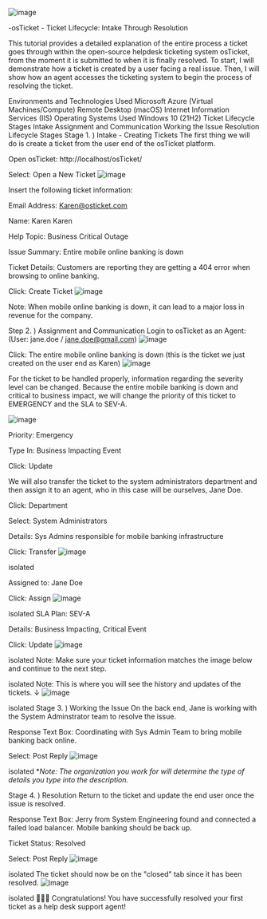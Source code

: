 ![image](https://github.com/steevelodina/ticket-lifecycle/assets/173463043/8d51c1ae-903b-4b3c-b6a6-008b5c6adec6)

-osTicket - Ticket Lifecycle: Intake Through Resolution

This tutorial provides a detailed explanation of the entire process a ticket goes through within the open-source helpdesk ticketing system osTicket, from the moment it is submitted to when it is finally resolved. To start, I will demonstrate how a ticket is created by a user facing a real issue. Then, I will show how an agent accesses the ticketing system to begin the process of resolving the ticket.

Environments and Technologies Used
Microsoft Azure (Virtual Machines/Compute)
Remote Desktop (macOS)
Internet Information Services (IIS)
Operating Systems Used
Windows 10 (21H2)
Ticket Lifecycle Stages
Intake
Assignment and Communication
Working the Issue
Resolution
Lifecycle Stages
Stage 1. ) Intake - Creating Tickets
The first thing we will do is create a ticket from the user end of the osTicket platform.

Open osTicket: http://localhost/osTicket/

Select: Open a New Ticket
![image](https://github.com/steevelodina/ticket-lifecycle/assets/173463043/3a8d7e91-da8a-45c5-9e9e-a4d2dc7cce11)



Insert the following ticket information:

Email Address: Karen@osticket.com

Name: Karen Karen

Help Topic: Business Critical Outage

Issue Summary: Entire mobile online banking is down

Ticket Details: Customers are reporting they are getting a 404 error when browsing to online banking.

Click: Create Ticket
![image](https://github.com/steevelodina/ticket-lifecycle/assets/173463043/b60795a5-6811-4d87-91db-22cd7f1538ed)



Note: When mobile online banking is down, it can lead to a major loss in revenue for the company.

Step 2. ) Assignment and Communication
Login to osTicket as an Agent: (User: jane.doe / jane.doe@gmail.com)
![image](https://github.com/steevelodina/ticket-lifecycle/assets/173463043/1b6fce67-dfec-494f-b60c-82577cd77c94)


Click: The entire mobile online banking is down (this is the ticket we just created on the user end as Karen)
![image](https://github.com/steevelodina/ticket-lifecycle/assets/173463043/f184e6d8-3a36-40ae-b855-15e3630b306e)


For the ticket to be handled properly, information regarding the severity level can be changed. Because the entire mobile banking is down and critical to business impact, we will change the priority of this ticket to EMERGENCY and the SLA to SEV-A.

![image](https://github.com/steevelodina/ticket-lifecycle/assets/173463043/7af5fb2b-b872-45bf-aeca-7e858f7eb46e)


Priority: Emergency

Type In: Business Impacting Event

Click: Update

We will also transfer the ticket to the system administrators department and then assign it to an agent, who in this case will be ourselves, Jane Doe.

Click: Department

Select: System Administrators

Details: Sys Admins responsible for mobile banking infrastructure

Click: Transfer
![image](https://github.com/steevelodina/ticket-lifecycle/assets/173463043/9e52e232-0213-4492-8880-b60819ece961)

isolated

Assigned to: Jane Doe

Click: Assign
![image](https://github.com/steevelodina/ticket-lifecycle/assets/173463043/fb18ece7-cf1e-4629-8430-0f0dd7d4d8b5)

isolated
SLA Plan: SEV-A

Details: Business Impacting, Critical Event

Click: Update
![image](https://github.com/steevelodina/ticket-lifecycle/assets/173463043/27c6b6f7-ad4a-405d-a54a-05f6b432c83b)

isolated
Note: Make sure your ticket information matches the image below and continue to the next step.

isolated
Note: This is where you will see the history and updates of the tickets. ↓
![image](https://github.com/steevelodina/ticket-lifecycle/assets/173463043/0fb475f6-8fb5-41e2-9d73-6de8f5a68335)

isolated
Stage 3. ) Working the Issue
On the back end, Jane is working with the System Adminstrator team to resolve the issue.

Response Text Box: Coordinating with Sys Admin Team to bring mobile banking back online.

Select: Post Reply
![image](https://github.com/steevelodina/ticket-lifecycle/assets/173463043/4dc3cf6f-8d47-42f8-9153-253492af21c6)

isolated
**Note: *The organization you work for will determine the type of details you type into the description.**

Stage 4. ) Resolution
Return to the ticket and update the end user once the issue is resolved.

Response Text Box: Jerry from System Engineering found and connected a failed load balancer. Mobile banking should be back up.

Ticket Status: Resolved

Select: Post Reply
![image](https://github.com/steevelodina/ticket-lifecycle/assets/173463043/9b201625-c083-44e9-923c-080d6bbfd2f1)

isolated
The ticket should now be on the "closed" tab since it has been resolved.
![image](https://github.com/steevelodina/ticket-lifecycle/assets/173463043/e681d526-f508-4c8e-923e-3b89a156cec0)

isolated
🎉🎉🎉 Congratulations! You have successfully resolved your first ticket as a help desk support agent!




